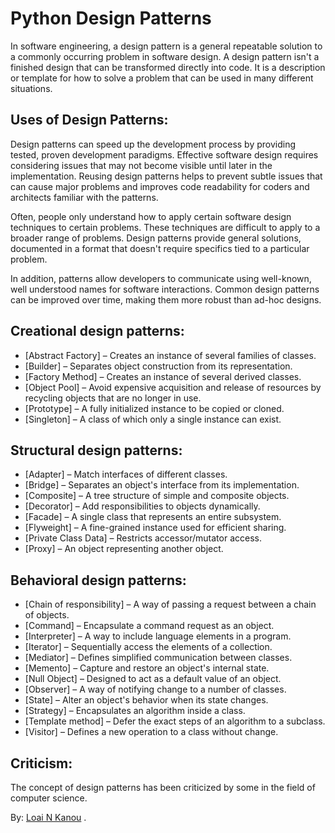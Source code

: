 # Python Design Patterns
In software engineering, a design pattern is a general repeatable solution to a commonly occurring problem in software design. A design pattern isn't a finished design that can be transformed directly into code. It is a description or template for how to solve a problem that can be used in many different situations.

## Uses of Design Patterns:
Design patterns can speed up the development process by providing tested, proven development paradigms. Effective software design requires considering issues that may not become visible until later in the implementation. Reusing design patterns helps to prevent subtle issues that can cause major problems and improves code readability for coders and architects familiar with the patterns.

Often, people only understand how to apply certain software design techniques to certain problems. These techniques are difficult to apply to a broader range of problems. Design patterns provide general solutions, documented in a format that doesn't require specifics tied to a particular problem.

In addition, patterns allow developers to communicate using well-known, well understood names for software interactions. Common design patterns can be improved over time, making them more robust than ad-hoc designs.

## Creational design patterns:
- [Abstract Factory] – Creates an instance of several families of classes.
- [Builder] – Separates object construction from its representation.
- [Factory Method] – Creates an instance of several derived classes.
- [Object Pool] – Avoid expensive acquisition and release of resources by recycling objects that are no longer in use.
- [Prototype] – A fully initialized instance to be copied or cloned.
- [Singleton] – A class of which only a single instance can exist.

## Structural design patterns:
- [Adapter] – Match interfaces of different classes.
- [Bridge] – Separates an object's interface from its implementation.
- [Composite] – A tree structure of simple and composite objects.
- [Decorator] – Add responsibilities to objects dynamically.
- [Facade] – A single class that represents an entire subsystem.
- [Flyweight] – A fine-grained instance used for efficient sharing.
- [Private Class Data] – Restricts accessor/mutator access.
- [Proxy] – An object representing another object.

## Behavioral design patterns:
- [Chain of responsibility] – A way of passing a request between a chain of objects.
- [Command] – Encapsulate a command request as an object.
- [Interpreter] – A way to include language elements in a program.
- [Iterator] – Sequentially access the elements of a collection.
- [Mediator] – Defines simplified communication between classes.
- [Memento] – Capture and restore an object's internal state.
- [Null Object] – Designed to act as a default value of an object.
- [Observer] – A way of notifying change to a number of classes.
- [State] – Alter an object's behavior when its state changes.
- [Strategy] – Encapsulates an algorithm inside a class.
- [Template method] – Defer the exact steps of an algorithm to a subclass.
- [Visitor] – Defines a new operation to a class without change.

## Criticism:
The concept of design patterns has been criticized by some in the field of computer science.

By: [Loai N Kanou](http://loai.xyz/) .
